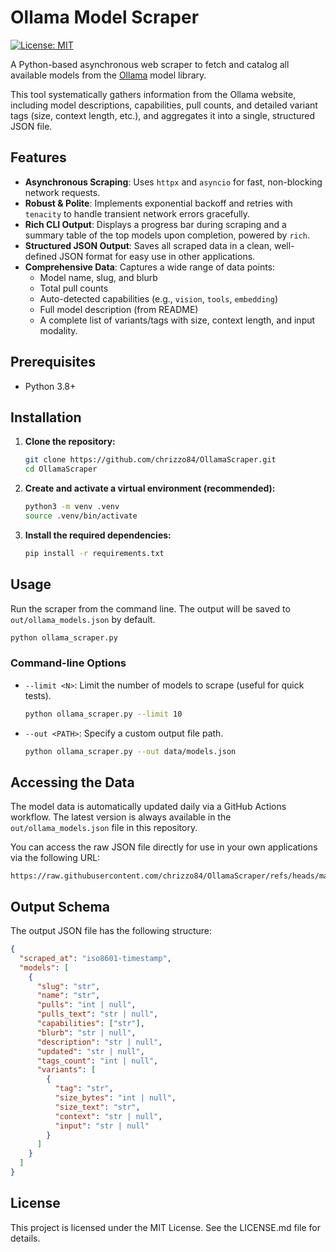 # Ollama Model Scraper

[![License: MIT](https://img.shields.io/badge/License-MIT-yellow.svg)](https://opensource.org/licenses/MIT)

A Python-based asynchronous web scraper to fetch and catalog all available models from the [Ollama](https://ollama.com) model library.

This tool systematically gathers information from the Ollama website, including model descriptions, capabilities, pull counts, and detailed variant tags (size, context length, etc.), and aggregates it into a single, structured JSON file.

## Features

- **Asynchronous Scraping**: Uses `httpx` and `asyncio` for fast, non-blocking network requests.
- **Robust & Polite**: Implements exponential backoff and retries with `tenacity` to handle transient network errors gracefully.
- **Rich CLI Output**: Displays a progress bar during scraping and a summary table of the top models upon completion, powered by `rich`.
- **Structured JSON Output**: Saves all scraped data in a clean, well-defined JSON format for easy use in other applications.
- **Comprehensive Data**: Captures a wide range of data points:
  - Model name, slug, and blurb
  - Total pull counts
  - Auto-detected capabilities (e.g., `vision`, `tools`, `embedding`)
  - Full model description (from README)
  - A complete list of variants/tags with size, context length, and input modality.

## Prerequisites

- Python 3.8+

## Installation

1.  **Clone the repository:**
    ```bash
    git clone https://github.com/chrizzo84/OllamaScraper.git
    cd OllamaScraper
    ```

2.  **Create and activate a virtual environment (recommended):**
    ```bash
    python3 -m venv .venv
    source .venv/bin/activate
    ```

3.  **Install the required dependencies:**
    ```bash
    pip install -r requirements.txt
    ```

## Usage

Run the scraper from the command line. The output will be saved to `out/ollama_models.json` by default.

```bash
python ollama_scraper.py
```

### Command-line Options

-   `--limit <N>`: Limit the number of models to scrape (useful for quick tests).
    ```bash
    python ollama_scraper.py --limit 10
    ```
-   `--out <PATH>`: Specify a custom output file path.
    ```bash
    python ollama_scraper.py --out data/models.json
    ```

## Accessing the Data

The model data is automatically updated daily via a GitHub Actions workflow. The latest version is always available in the `out/ollama_models.json` file in this repository.

You can access the raw JSON file directly for use in your own applications via the following URL:

```
https://raw.githubusercontent.com/chrizzo84/OllamaScraper/refs/heads/main/out/ollama_models.json
```


## Output Schema

The output JSON file has the following structure:

```json
{
  "scraped_at": "iso8601-timestamp",
  "models": [
    {
      "slug": "str",
      "name": "str",
      "pulls": "int | null",
      "pulls_text": "str | null",
      "capabilities": ["str"],
      "blurb": "str | null",
      "description": "str | null",
      "updated": "str | null",
      "tags_count": "int | null",
      "variants": [
        {
          "tag": "str",
          "size_bytes": "int | null",
          "size_text": "str",
          "context": "str | null",
          "input": "str | null"
        }
      ]
    }
  ]
}
```

## License

This project is licensed under the MIT License. See the LICENSE.md file for details.
